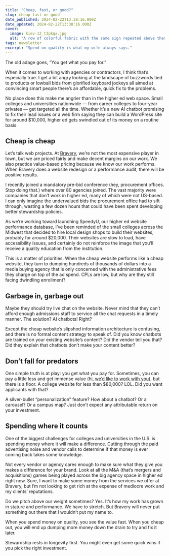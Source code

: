 ```yaml
---
title: "Cheap, fast, or good?"
slug: cheap-fast-or-good
date_published: 2024-02-22T13:38:16.000Z
date_updated: 2024-02-22T13:38:16.000Z
cover:
  image: kiev-12_t3pkqa.jpg
  alt: "A row of colorful fabric with the same sign repeated above them. It reads: All Fabric $1. A LA street in the background. A yellow taxicab is parked there."
tags: newsletter
excerpt: "Spend on quality is what my wife always says."
---
```


The old adage goes, “You get what you pay for.”

When it comes to working with agencies or contractors, I think that’s especially true. I get a bit angry looking at the landscape of buzzwords tied to products or lowball bids from glorified keyboard jockeys all aimed at convincing smart people there’s an affordable, quick fix to the problems.

No place does this make me angrier than in the higher ed web space. Small colleges and universities nationwide — from career colleges to four-year privates — get targeted all the time. Whether it’s a new AI chatbot promising to fix their lead issues or a web firm saying they can build a WordPress site for around $10,000, higher ed gets swindled out of its money on a routine basis.

## Cheap is cheap

Let’s talk web projects. At [Bravery](https://bravery.co), we’re not the most expensive player in town, but we are priced fairly and make decent margins on our work. We also practice value-based pricing because we know our work performs. When Bravery does a website redesign or a performance audit, there will be positive results.

I recently joined a mandatory pre-bid conference (hey, procurement offices. Stop doing that.) where over 80 agencies joined. The vast majority were companies that don’t work in higher ed, many of which were not US-based. I can only imagine the undervalued bids the procurement office had to sift through, wasting a few dozen hours that could have been spent developing better stewardship policies.

As we’re working toward launching SpeedyU, our higher ed website performance database, I’ve been reminded of the small colleges across the Midwest that decided to hire local design shops to build their websites, probably for around $20,000. Their websites are slow to load, have accessibility issues, and certainly do not reinforce the image that you’ll receive a quality education from the institution.

This is a matter of priorities. When the cheap website performs like a cheap website, they turn to dumping hundreds of thousands of dollars into a media buying agency that is only concerned with the administrative fees they charge on top of the ad spend. CPLs are low, but why are they still facing dwindling enrollment?

## Garbage in, garbage out

Maybe they should try live chat on the website. Never mind that they can’t afford enough admissions staff to service all the chat requests in a timely manner. The solution? AI chatbots! Right?

Except the cheap website’s slipshod information architecture is confusing, and there is no formal content strategy to speak of. Did you know chatbots are trained on your existing website’s content? Did the vendor tell you that? Did they explain that chatbots don’t make your content better?

## Don’t fall for predators

One simple truth is at play: you get what you pay for. Sometimes, you can pay a little less and get immense value (hi, [we’d like to work with you](https://bravery.co/)), but there is a floor. A college website for less than $80,000? LOL. Did you want applicants with that?

A silver-bullet “personalization” feature? How about a chatbot? Or a carousel? Or a campus map? Just don’t expect any attributable return on your investment.

## Spending where it counts

One of the biggest challenges for colleges and universities in the U.S. is spending money where it will make a difference. Cutting through the paid advertising noise and vendor calls to determine if that money is ever coming back takes some knowledge.

Not every vendor or agency cares enough to make sure what they give you makes a difference for your brand. Look at all the M&A (that’s mergers and acquisitions) games being played across the big agency space in higher ed right now. Sure, I want to make some money from the services we offer at Bravery, but I’m not looking to get rich at the expense of mediocre work and my clients’ reputations.

Do we pitch above our weight sometimes? Yes. It’s how my work has grown in stature and performance. We have to stretch. But Bravery will never put something out there that I wouldn’t put my name to.

When you spend money on quality, you see the value fast. When you cheap out, you will end up dumping more money down the drain to try and fix it later.

Stewardship rests in longevity first. You might even get some quick wins if you pick the right investment.
